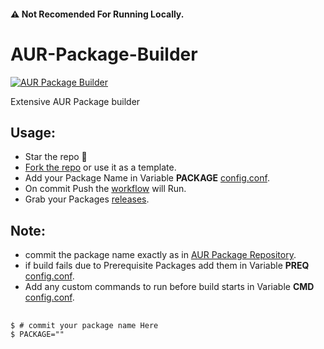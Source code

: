 #### ⚠️ Not Recomended For Running Locally.

# AUR-Package-Builder

[![AUR Package Builder](https://github.com/Tokito-Kun/aur-package-builder/actions/workflows/build.yml/badge.svg)](https://github.com/Tokito-Kun/aur-package-builder/actions/workflows/build.yml)

Extensive AUR Package builder

## Usage:
* Star the repo :eyes:
 * [Fork the repo](https://github.com/Tokito-Kun/aur-package-builder/fork) or use it as a template.
 * Add your Package Name in Variable **PACKAGE** [config.conf](./config.conf).
 * On commit Push the [workflow](../../actions/workflows/build.yml) will Run.
 * Grab your Packages [releases](../../releases).

## Note:
 * commit the package name exactly as in [AUR Package Repository](https://aur.archlinux.org/).
 * if build fails due to Prerequisite Packages add them in Variable **PREQ** [config.conf](./config.conf).
 * Add any custom commands to run before build starts in Variable **CMD** [config.conf](./config.conf).
 ##
```console
$ # commit your package name Here
$ PACKAGE=""
```
